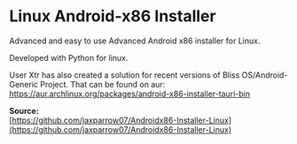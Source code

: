 # Linux Android-x86 Installer

Advanced and easy to use Advanced Android x86 installer for Linux. 

Developed with Python for linux.  

User Xtr has also created a solution for recent versions of Bliss OS/Android-Generic Project. That can be found on aur: 
https://aur.archlinux.org/packages/android-x86-installer-tauri-bin

**Source:**  
[https://github.com/jaxparrow07/Androidx86-Installer-Linux](https://github.com/jaxparrow07/Androidx86-Installer-Linux)

